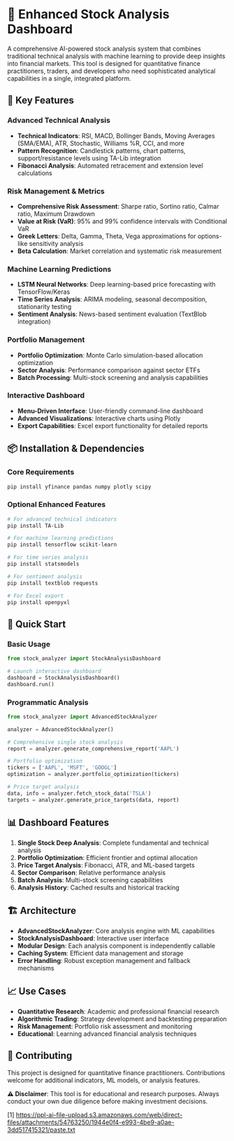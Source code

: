 # 🚀 Enhanced Stock Analysis Dashboard

A comprehensive AI-powered stock analysis system that combines traditional technical analysis with machine learning to provide deep insights into financial markets. This tool is designed for quantitative finance practitioners, traders, and developers who need sophisticated analytical capabilities in a single, integrated platform.

## 🎯 Key Features

### **Advanced Technical Analysis**
- **Technical Indicators**: RSI, MACD, Bollinger Bands, Moving Averages (SMA/EMA), ATR, Stochastic, Williams %R, CCI, and more
- **Pattern Recognition**: Candlestick patterns, chart patterns, support/resistance levels using TA-Lib integration
- **Fibonacci Analysis**: Automated retracement and extension level calculations

### **Risk Management & Metrics**
- **Comprehensive Risk Assessment**: Sharpe ratio, Sortino ratio, Calmar ratio, Maximum Drawdown
- **Value at Risk (VaR)**: 95% and 99% confidence intervals with Conditional VaR
- **Greek Letters**: Delta, Gamma, Theta, Vega approximations for options-like sensitivity analysis
- **Beta Calculation**: Market correlation and systematic risk measurement

### **Machine Learning Predictions**
- **LSTM Neural Networks**: Deep learning-based price forecasting with TensorFlow/Keras
- **Time Series Analysis**: ARIMA modeling, seasonal decomposition, stationarity testing
- **Sentiment Analysis**: News-based sentiment evaluation (TextBlob integration)

### **Portfolio Management**
- **Portfolio Optimization**: Monte Carlo simulation-based allocation optimization
- **Sector Analysis**: Performance comparison against sector ETFs
- **Batch Processing**: Multi-stock screening and analysis capabilities

### **Interactive Dashboard**
- **Menu-Driven Interface**: User-friendly command-line dashboard
- **Advanced Visualizations**: Interactive charts using Plotly
- **Export Capabilities**: Excel export functionality for detailed reports

## 📦 Installation & Dependencies

### **Core Requirements**
```bash
pip install yfinance pandas numpy plotly scipy
```

### **Optional Enhanced Features**
```bash
# For advanced technical indicators
pip install TA-Lib

# For machine learning predictions  
pip install tensorflow scikit-learn

# For time series analysis
pip install statsmodels

# For sentiment analysis
pip install textblob requests

# For Excel export
pip install openpyxl
```

## 🚀 Quick Start

### **Basic Usage**
```python
from stock_analyzer import StockAnalysisDashboard

# Launch interactive dashboard
dashboard = StockAnalysisDashboard()
dashboard.run()
```

### **Programmatic Analysis**
```python
from stock_analyzer import AdvancedStockAnalyzer

analyzer = AdvancedStockAnalyzer()

# Comprehensive single stock analysis
report = analyzer.generate_comprehensive_report('AAPL')

# Portfolio optimization
tickers = ['AAPL', 'MSFT', 'GOOGL']
optimization = analyzer.portfolio_optimization(tickers)

# Price target analysis
data, info = analyzer.fetch_stock_data('TSLA')
targets = analyzer.generate_price_targets(data, report)
```

## 📊 Dashboard Features

1. **Single Stock Deep Analysis**: Complete fundamental and technical analysis
2. **Portfolio Optimization**: Efficient frontier and optimal allocation
3. **Price Target Analysis**: Fibonacci, ATR, and ML-based targets
4. **Sector Comparison**: Relative performance analysis
5. **Batch Analysis**: Multi-stock screening capabilities
6. **Analysis History**: Cached results and historical tracking

## 🏗️ Architecture

- **AdvancedStockAnalyzer**: Core analysis engine with ML capabilities
- **StockAnalysisDashboard**: Interactive user interface
- **Modular Design**: Each analysis component is independently callable
- **Caching System**: Efficient data management and storage
- **Error Handling**: Robust exception management and fallback mechanisms

## 📈 Use Cases

- **Quantitative Research**: Academic and professional financial research
- **Algorithmic Trading**: Strategy development and backtesting preparation
- **Risk Management**: Portfolio risk assessment and monitoring
- **Educational**: Learning advanced financial analysis techniques

## 🤝 Contributing

This project is designed for quantitative finance practitioners. Contributions welcome for additional indicators, ML models, or analysis features.

**⚠️ Disclaimer**: This tool is for educational and research purposes. Always conduct your own due diligence before making investment decisions.

[1] https://ppl-ai-file-upload.s3.amazonaws.com/web/direct-files/attachments/54763250/1944e0f4-e993-4be9-a0ae-3dd517415321/paste.txt
